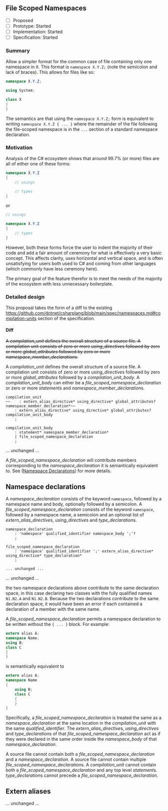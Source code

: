 ## File Scoped Namespaces

- [ ] Proposed
- [ ] Prototype: Started
- [ ] Implementation: Started
- [ ] Specification: Started

### Summary

Allow a simpler format for the common case of file containing only one namespace in it.  This format is `namespace X.Y.Z;` (note the semicolon and lack of braces).  This allows for files like so:

```c#
namespace X.Y.Z;

using System;

class X
{
}
```

The semantics are that using the `namespace X.Y.Z;` form is equivalent to writing `namespace X.Y.Z { ... }` where the remainder of the file following the file-scoped namespace is in the `...` section of a standard namespace declaration.

### Motivation

Analysis of the C# ecosystem shows that around 99.7% (or more) files are all of either one of these forms:

```c#
namespace X.Y.Z
{
    // usings

    // types
}
```

or

```c#
// usings

namespace X.Y.Z
{
    // types
}
```

However, both these forms force the user to indent the majority of their code and add a fair amount of ceremony for what is effectively a very basic concept.  This affects clarity, uses horizontal and vertical space, and is often unsatisfying for users both used to C# and coming from other languages (which commonly have less ceremony here).

The primary goal of the feature therefor is to meet the needs of the majority of the ecosystem with less unnecessary boilerplate.

### Detailed design

This proposal takes the form of a diff to the existing https://github.com/dotnet/csharplang/blob/main/spec/namespaces.md#compilation-units section of the specification.

#### Diff

~~A *compilation_unit* defines the overall structure of a source file. A compilation unit consists of zero or more *using_directive*s followed by zero or more *global_attributes* followed by zero or more *namespace_member_declaration*s.~~

A *compilation_unit* defines the overall structure of a source file. A compilation unit consists of zero or more *using_directive*s followed by zero or more *global_attributes* followed by a *compilation_unit_body*. A *compilation_unit_body* can either be a *file_scoped_namespace_declaration* or zero or more *statement*s and *namespace_member_declaration*s.

```antlr
compilation_unit
~~    : extern_alias_directive* using_directive* global_attributes? namespace_member_declaration*~~
    : extern_alias_directive* using_directive* global_attributes? compilation_unit_body
    ;

compilation_unit_body
    : statement* namespace_member_declaration*
    | file_scoped_namespace_declaration
    ;
```

... unchanged ...

A *file_scoped_namespace_declaration* will contribute members corresponding to the *namespace_declaration* it is semantically equivalent to.  See ([Namespace Declarations](#namespace-declarations)) for more details.

## Namespace declarations

A *namespace_declaration* consists of the keyword `namespace`, followed by a namespace name and body, optionally followed by a semicolon.
A *file_scoped_namespace_declaration* consists of the keyword `namespace`, followed by a namespace name, a semicolon and an optional list of *extern_alias_directive*s, *using_directive*s and *type_declaration*s.

```antlr
namespace_declaration
    : 'namespace' qualified_identifier namespace_body ';'?
    ;
    
file_scoped_namespace_declaration
    : 'namespace' qualified_identifier ';' extern_alias_directive* using_directive* type_declaration*
    ;

... unchanged ...
```

... unchanged ...

the two namespace declarations above contribute to the same declaration space, in this case declaring two classes with the fully qualified names `N1.N2.A` and `N1.N2.B`. Because the two declarations contribute to the same declaration space, it would have been an error if each contained a declaration of a member with the same name.

A *file_scoped_namespace_declaration* permits a namespace declaration to be written without the `{ ... }` block.  For example:

```csharp
extern alias A;
namespace Name;
using B;
class C
{
}
```

is semantically equivalent to

```csharp
extern alias A;
namespace Name
{
    using B;
    class C
    {
    }
}
```

Specifically, a *file_scoped_namespace_declaration* is treated the same as a *namespace_declaration* at the same location in the *compilation_unit* with the same *qualified_identifier*.  The *extern_alias_directive*s, *using_directive*s and *type_declaration*s of that *file_scoped_namespace_declaration* act as if they were declared in the same order inside the *namespace_body* of that *namespace_declaration*.

A source file cannot contain both a *file_scoped_namespace_declaration* and a *namespace_declaration*.  A source file cannot contain multiple *file_scoped_namespace_declaration*s. A *compilation_unit* cannot contain both a *file_scoped_namespace_declaration* and any top level *statement*s. *type_declaration*s cannot precede a *file_scoped_namespace_declaration*.  

## Extern aliases

... unchanged ...
